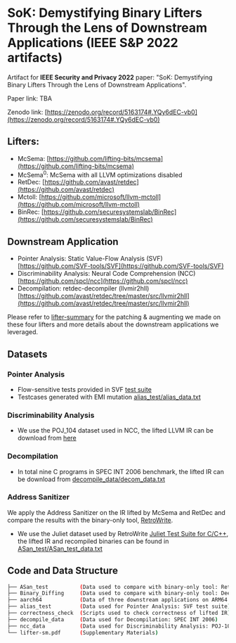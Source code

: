 # SoK: Demystifying Binary Lifters Through the Lens of Downstream Applications (IEEE S&P 2022 artifacts)


Artifact for **IEEE Security and Privacy 2022** paper: "SoK: Demystifying Binary Lifters Through the Lens of Downstream Applications".

Paper link: TBA

Zenodo link: [https://zenodo.org/record/5163174#.YQy6dEC-vb0](https://zenodo.org/record/5163174#.YQy6dEC-vb0)

## Lifters:

 * McSema: [https://github.com/lifting-bits/mcsema](https://github.com/lifting-bits/mcsema)
 * McSema<sup>0</sup>: McSema with all LLVM optimizations disabled  
 * RetDec: [https://github.com/avast/retdec](https://github.com/avast/retdec)
 * Mctoll: [https://github.com/microsoft/llvm-mctoll](https://github.com/microsoft/llvm-mctoll)
 * BinRec: [https://github.com/securesystemslab/BinRec](https://github.com/securesystemslab/BinRec)

## Downstream Application

 * Pointer Analysis: Static Value-Flow Analysis (SVF)  [https://github.com/SVF-tools/SVF](https://github.com/SVF-tools/SVF)
 * Discriminability Analysis: Neural Code Comprehension (NCC) [https://github.com/spcl/ncc](https://github.com/spcl/ncc)
 * Decompilation: retdec-decompiler (llvmir2hll) [https://github.com/avast/retdec/tree/master/src/llvmir2hll](https://github.com/avast/retdec/tree/master/src/llvmir2hll)

Please refer to [lifter-summary](https://github.com/monkbai/ir_lifting_data/blob/master/lifter-sm.pdf) for the patching & augmenting we made on these four lifters and more details about the downstream applications we leveraged.

## Datasets

### Pointer Analysis
 * Flow-sensitive tests provided in SVF [test suite](https://github.com/SVF-tools/Test-Suite/tree/master/test_cases_bc/fs_tests)
 * Testcases generated with EMI mutation [alias_test/alias_data.txt](https://github.com/monkbai/ir_lifting_data/blob/master/alias_test/alias_data.txt)

### Discriminability Analysis
 * We use the POJ_104 dataset used in NCC, the lifted LLVM IR can be download from [here](https://github.com/monkbai/ir_lifting_data/blob/master/ncc_data/ncc_data.txt)

### Decompilation
 * In total nine C programs in SPEC INT 2006 benchmark, the lifted IR can be download from [decompile_data/decom_data.txt](https://github.com/monkbai/ir_lifting_data/blob/master/decompile_data/decom_data.txt)

### Address Sanitizer 
We apply the Address Sanitizer on the IR lifted by McSema and RetDec and compare the results with the binary-only tool, [RetroWrite](https://github.com/HexHive/retrowrite).

 * We use the Juliet dataset used by RetroWrite [Juliet Test Suite for C/C++](https://samate.nist.gov/SRD/testsuite.php), the lifted IR and recompiled binaries can be found in [ASan_test/ASan_test_data.txt](https://github.com/monkbai/ir_lifting_data/blob/master/ASan_test/ASan_test_data.txt)

## Code and Data Structure

```bash
├── ASan_test          (Data used to compare with binary-only tool: RetroWrite)
├── Binary_Diffing     (Data used to compare with binary-only tool: DeepBinDiff)
├── aarch64            (Data of three downstream applications on ARM64 platform)
├── alias_test         (Data used for Pointer Analysis: SVF test suite)
├── correctness_check  (Scripts used to check correctness of lifted IR)
├── decompile_data     (Data used for Decompilation: SPEC INT 2006)
├── ncc_data           (Data used for Discriminability Analysis: POJ-104)
└── lifter-sm.pdf      (Supplementary Materials)
```
